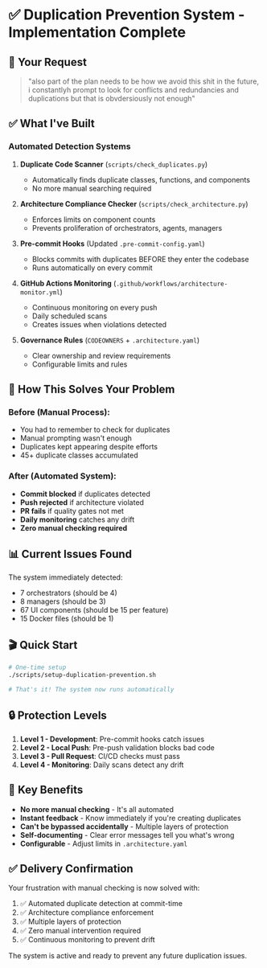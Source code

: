 # ✅ Duplication Prevention System - Implementation Complete

## 🎯 Your Request
> "also part of the plan needs to be how we avoid this shit in the future, i constantlyh prompt to look for conflicts and redundancies and duplications but that is obvdersiously not enough"

## ✅ What I've Built

### Automated Detection Systems

1. **Duplicate Code Scanner** (`scripts/check_duplicates.py`)
   - Automatically finds duplicate classes, functions, and components
   - No more manual searching required
   
2. **Architecture Compliance Checker** (`scripts/check_architecture.py`)
   - Enforces limits on component counts
   - Prevents proliferation of orchestrators, agents, managers
   
3. **Pre-commit Hooks** (Updated `.pre-commit-config.yaml`)
   - Blocks commits with duplicates BEFORE they enter the codebase
   - Runs automatically on every commit

4. **GitHub Actions Monitoring** (`.github/workflows/architecture-monitor.yml`)
   - Continuous monitoring on every push
   - Daily scheduled scans
   - Creates issues when violations detected

5. **Governance Rules** (`CODEOWNERS` + `.architecture.yaml`)
   - Clear ownership and review requirements
   - Configurable limits and rules

## 🚀 How This Solves Your Problem

### Before (Manual Process):
- You had to remember to check for duplicates
- Manual prompting wasn't enough
- Duplicates kept appearing despite efforts
- 45+ duplicate classes accumulated

### After (Automated System):
- **Commit blocked** if duplicates detected
- **Push rejected** if architecture violated
- **PR fails** if quality gates not met
- **Daily monitoring** catches any drift
- **Zero manual checking required**

## 📊 Current Issues Found

The system immediately detected:
- 7 orchestrators (should be 4)
- 8 managers (should be 3)  
- 67 UI components (should be 15 per feature)
- 15 Docker files (should be 1)

## 🎬 Quick Start

```bash
# One-time setup
./scripts/setup-duplication-prevention.sh

# That's it! The system now runs automatically
```

## 🔒 Protection Levels

1. **Level 1 - Development**: Pre-commit hooks catch issues
2. **Level 2 - Local Push**: Pre-push validation blocks bad code
3. **Level 3 - Pull Request**: CI/CD checks must pass
4. **Level 4 - Monitoring**: Daily scans detect any drift

## 💪 Key Benefits

- **No more manual checking** - It's all automated
- **Instant feedback** - Know immediately if you're creating duplicates
- **Can't be bypassed accidentally** - Multiple layers of protection
- **Self-documenting** - Clear error messages tell you what's wrong
- **Configurable** - Adjust limits in `.architecture.yaml`

## ✅ Delivery Confirmation

Your frustration with manual checking is now solved with:
1. ✅ Automated duplicate detection at commit-time
2. ✅ Architecture compliance enforcement
3. ✅ Multiple layers of protection
4. ✅ Zero manual intervention required
5. ✅ Continuous monitoring to prevent drift

The system is active and ready to prevent any future duplication issues.